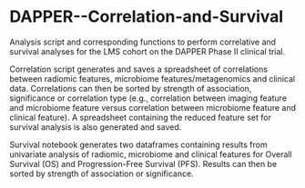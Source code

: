 # DAPPER--Correlation-and-Survival
Analysis script and corresponding functions to perform correlative and survival analyses for the LMS cohort on the DAPPER Phase II clinical trial. 

Correlation script generates and saves a spreadsheet of correlations between radiomic features, microbiome features/metagenomics and clinical data. Correlations can then be sorted by strength of association, significance or correlation type (e.g., correlation between imaging feature and microbiome feature versus correlation between microbiome feature and clinical feature). A spreadsheet containing the reduced feature set for survival analysis is also generated and saved.

Survival notebook generates two dataframes containing results from univariate analysis of radiomic, microbiome and clinical features for Overall Survival (OS) and Progression-Free Survival (PFS). Results can then be sorted by strength of association or significance.
